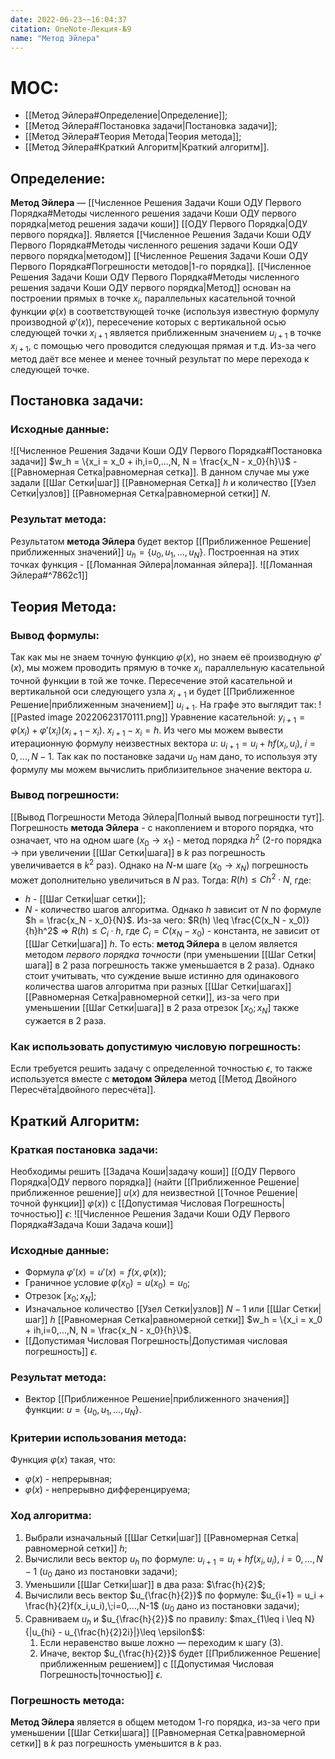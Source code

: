 ```yaml
---
date: 2022-06-23~~16:04:37
citation: OneNote-Лекция-№9
name: "Метод Эйлера"
---
```

# MOC:
- [[Метод Эйлера#Определение|Определение]];
- [[Метод Эйлера#Постановка задачи|Постановка задачи]];
- [[Метод Эйлера#Теория Метода|Теория метода]];
- [[Метод Эйлера#Краткий Алгоритм|Краткий алгоритм]].

## Определение:
**Метод Эйлера** — [[Численное Решения Задачи Коши ОДУ Первого Порядка#Методы численного решения задачи Коши ОДУ первого порядка|метод решения задачи коши]] [[ОДУ Первого Порядка|ОДУ первого порядка]].
Является [[Численное Решения Задачи Коши ОДУ Первого Порядка#Методы численного решения задачи Коши ОДУ первого порядка|методом]] [[Численное Решения Задачи Коши ОДУ Первого Порядка#Погрешности методов|1-го порядка]].
[[Численное Решения Задачи Коши ОДУ Первого Порядка#Методы численного решения задачи Коши ОДУ первого порядка|Метод]] основан на построении прямых в точке $x_i$, параллельных касательной точной функции $\varphi(x)$ в соответствующей точке (используя известную формулу производной $\varphi'(x)$), пересечение которых с вертикальной осью следующей точки $x_{i+1}$ является приближенным значением $u_{i+1}$ в точке $x_{i+1}$, с помощью чего проводится следующая прямая и т.д.
Из-за чего метод даёт все менее и менее точный результат по мере перехода к следующей точке.

## Постановка задачи:
### Исходные данные:
![[Численное Решения Задачи Коши ОДУ Первого Порядка#Постановка задачи]]
$w_h = \{x_i = x_0 + ih,i=0,...,N, N = \frac{x_N - x_0}{h}\}$ - [[Равномерная Сетка|равномерная сетка]].
В данном случае мы уже задали [[Шаг Сетки|шаг]] [[Равномерная Сетка]] $h$ и количество [[Узел Сетки|узлов]] [[Равномерная Сетка|равномерной сетки]] $N$.

### Результат метода:
Результатом **метода Эйлера** будет вектор [[Приближенное Решение|приближенных значений]] $u_h = \{u_0,u_1,...,u_N\}$.
Построенная на этих точках функция - [[Ломанная Эйлера|ломанная эйлера]].
![[Ломанная Эйлера#^7862c1]]

## Теория Метода:
### Вывод формулы:
Так как мы не знаем точную функцию $\varphi(x)$, но знаем её производную $\varphi'(x)$, мы можем проводить прямую в точке $x_i$, параллельную касательной точной функции в той же точке.
Пересечение этой касательной и вертикальной оси следующего узла $x_{i+1}$ и будет [[Приближенное Решение|приближенным значением]] $u_{i+1}$.
На графе это выглядит так:
![[Pasted image 20220623170111.png]]
Уравнение касательной: $y_{i+1} = \varphi(x_i) + \varphi'(x_i)(x_{i+1}-x_i)$. $x_{i+1} - x_i = h$. Из чего мы можем вывести итерационную формулу неизвестных вектора $u$: $u_{i+1} = u_i + hf(x_i, u_i),\;i=0,...,N-1$. Так как по постановке задачи $u_0$ нам дано, то используя эту формулу мы можем вычислить приблизительное значение вектора $u$.

### Вывод погрешности:
[[Вывод Погрешности Метода Эйлера|Полный вывод погрешности тут]].
Погрешность **метода Эйлера** - с накоплением и второго порядка, что означает, что на одном шаге ($x_0 \rightarrow x_1$) - метод порядка $h^2$ (2-го порядка -> при увеличении [[Шаг Сетки|шага]] в $k$ раз погрешность увеличивается в $k^2$ раз). Однако на $N$-м шаге ($x_0 \rightarrow x_N$) погрешность может дополнительно увеличиться в $N$ раз.
Тогда: $R(h) \leq Ch^2\cdot N$, где:
- $h$ - [[Шаг Сетки|шаг сетки]];
- $N$ - количество шагов алгоритма.
Однако $h$ зависит от $N$ по формуле $h = \frac{x_N - x_0}{N}$. Из-за чего: $R(h) \leq \frac{C(x_N - x_0)}{h}h^2$ => $R(h) \leq C_i \cdot h$, где $C_i = C(x_N-x_0)$ - константа, не зависит от [[Шаг Сетки|шага]] $h$.
То есть: **метод Эйлера** в целом является методом *первого порядка точности* (при уменьшении [[Шаг Сетки|шага]] в $2$ раза погрешность также уменьшается в $2$ раза).
Однако стоит учитывать, что суждение выше истинно для одинакового количества шагов алгоритма при разных [[Шаг Сетки|шагах]] [[Равномерная Сетка|равномерной сетки]], из-за чего при уменьшении [[Шаг Сетки|шага]] в $2$ раза отрезок $[x_0;x_N]$ также сужается в $2$ раза.

### Как использовать допустимую числовую погрешность:
Если требуется решить задачу с определенной точностью $\epsilon$, то также используется вместе с **методом Эйлера** метод [[Метод Двойного Пересчёта|двойного пересчёта]].

## Краткий Алгоритм:
### Краткая постановка задачи:
Необходимы решить [[Задача Коши|задачу коши]] [[ОДУ Первого Порядка|ОДУ первого порядка]] (найти [[Приближенное Решение|приближенное решение]] $u(x)$ для неизвестной [[Точное Решение|точной функции]] $\varphi(x)$) с [[Допустимая Числовая Погрешность|точностью]] $\epsilon$:
![[Численное Решения Задачи Коши ОДУ Первого Порядка#Задача Коши Задача коши]]

### Исходные данные:
- Формула $\varphi'(x) = u'(x) = f(x,\varphi(x))$;
- Граничное условие $\varphi(x_0) = u(x_0) = u_0$;
- Отрезок $[x_0;x_N]$;
- Изначальное количество [[Узел Сетки|узлов]] $N-1$ или [[Шаг Сетки|шаг]] $h$ [[Равномерная Сетка|равномерной сетки]] $w_h = \{x_i = x_0 + ih,i=0,...,N, N = \frac{x_N - x_0}{h}\}$.
- [[Допустимая Числовая Погрешность|Допустимая числовая погрешность]] $\epsilon$.

### Результат метода:
- Вектор [[Приближенное Решение|приближенного значения]] функции: $u = \{u_0,u_1,...,u_N\}$.

### Критерии использования метода:
Функция $\varphi(x)$ такая, что:
- $\varphi(x)$ - непрерывная;
- $\varphi(x)$ - непрерывно дифференцируема;

### Ход алгоритма:
1) Выбрали изначальный [[Шаг Сетки|шаг]] [[Равномерная Сетка|равномерной сетки]] $h$;
2) Вычислили весь вектор $u_h$ по формуле: $u_{i+1} = u_i + hf(x_i,u_i),\;i=0,...,N-1$ ($u_0$ дано из постановки задачи);
3) Уменьшили [[Шаг Сетки|шаг]] в два раза: $\frac{h}{2}$;
4) Вычислили весь вектор $u_{\frac{h}{2}}$ по формуле: $u_{i+1} = u_i + \frac{h}{2}f(x_i,u_i),\;i=0,...,N-1$ ($u_0$ дано из постановки задачи);
5) Сравниваем $u_h$ и $u_{\frac{h}{2}}$ по правилу: $max_{1\leq i \leq N}{|u_{hi} - u_{\frac{h}{2}2i}|}\leq \epsilon$$:
	1) Если неравенство выше ложно — переходим к шагу $(3)$.
	2) Иначе, вектор $u_{\frac{h}{2}}$ будет [[Приближенное Решение|приближенным решением]] с [[Допустимая Числовая Погрешность|точностью]] $\epsilon$.

### Погрешность метода:
**Метод Эйлера** является в общем методом $1$-го порядка, из-за чего при уменьшении [[Шаг Сетки|шага]] [[Равномерная Сетка|равномерной сетки]] в $k$ раз погрешность уменьшится в $k$ раз.